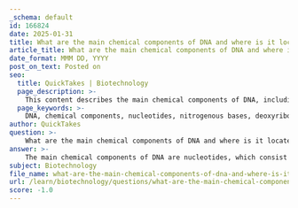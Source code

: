 ```yaml
---
_schema: default
id: 166824
date: 2025-01-31
title: What are the main chemical components of DNA and where is it located in cells?
article_title: What are the main chemical components of DNA and where is it located in cells?
date_format: MMM DD, YYYY
post_on_text: Posted on
seo:
  title: QuickTakes | Biotechnology
  page_description: >-
    This content describes the main chemical components of DNA, including nucleotides composed of nitrogenous bases, deoxyribose sugar, and phosphate groups, as well as the locations of DNA in eukaryotic and prokaryotic cells.
  page_keywords: >-
    DNA, chemical components, nucleotides, nitrogenous bases, deoxyribose, phosphate group, eukaryotic cells, prokaryotic cells, cell nucleus, nucleoid
author: QuickTakes
question: >-
    What are the main chemical components of DNA and where is it located in cells?
answer: >-
    The main chemical components of DNA are nucleotides, which consist of three key parts:\n\n1. **Nitrogenous Base**: DNA contains four types of nitrogenous bases:\n   - Purines: Adenine (A) and Guanine (G)\n   - Pyrimidines: Cytosine (C) and Thymine (T)\n\n2. **5-Carbon Sugar**: The sugar in DNA is deoxyribose, which differs from ribose found in RNA by lacking one oxygen atom.\n\n3. **Phosphate Group**: Each nucleotide has one or more phosphate groups that link the nucleotides together through phosphodiester bonds, forming the backbone of the DNA strand.\n\nIn terms of location, DNA is primarily found in the cell nucleus in eukaryotic cells. In prokaryotic cells, DNA is located in the nucleoid region, which is not membrane-bound. RNA, on the other hand, is synthesized in the nucleus and can be found in both the nucleus and the cytoplasm, where it plays various roles in protein synthesis.\n\nIn summary, the main chemical components of DNA are deoxyribose sugar, nitrogenous bases (A, T, C, G), and phosphate groups, with its primary location being the nucleus of eukaryotic cells.
subject: Biotechnology
file_name: what-are-the-main-chemical-components-of-dna-and-where-is-it-located-in-cells.md
url: /learn/biotechnology/questions/what-are-the-main-chemical-components-of-dna-and-where-is-it-located-in-cells
score: -1.0
---
```


&nbsp;